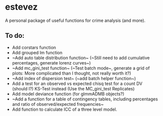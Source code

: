 # estevez

A personal package of useful functions for crime analysis (and more).

## To do:

- Add corstars function
- Add grouped lm function
- ~Add auto table distribution function~ (~Still need to add cumulative percentages, generate lorenz curves~)
- ~Add mc_gini_test function~ (~Test batch mode~, generate a grid of plots: More complicated than I thought, not really worth it?)
- ~Add index of dispersion test~ (~add batch helper function~)
- Add a test for an observed vs expected chisq test for a count DV (should I?) KS-Test instead (Use the MC_gini_test Replicates)
- Add model deviance function (for glmmADMB objects?)
- ~Add a function for a table of contingency tables, including percentages
  and ratio of observed/expected frequencies~
- Add function to calculate ICC of a three level model.
